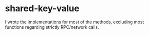 # shared-key-value
I wrote the implementations for most of the methods, excluding most functions regarding strictly RPC/network calls.